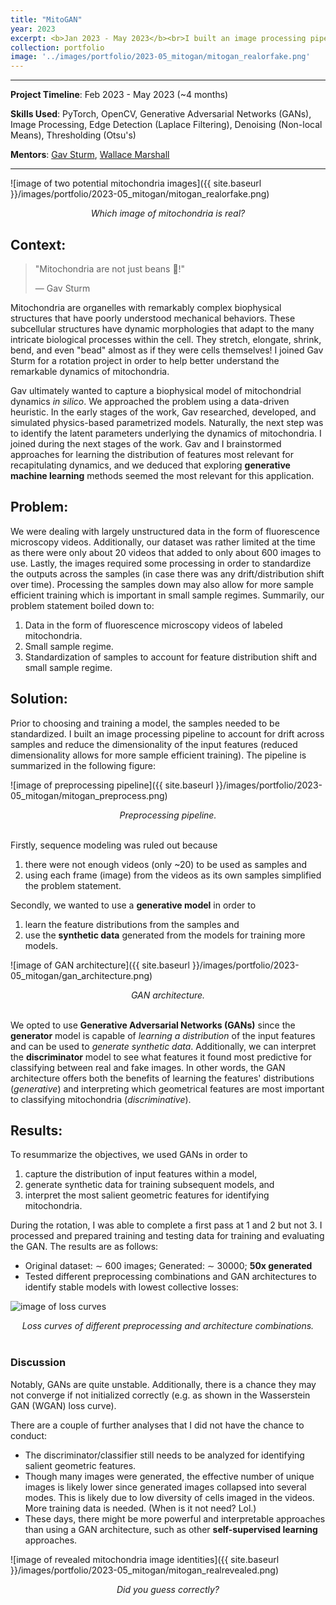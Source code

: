 ```yaml
---
title: "MitoGAN"
year: 2023
excerpt: <b>Jan 2023 - May 2023</b><br>I built an image processing pipeline and trained a GAN to generate synthetic data. This data is used to train subsequent models that simulate mitochondrial dynamics.
collection: portfolio
image: '../images/portfolio/2023-05_mitogan/mitogan_realorfake.png'
---
```


<hr>

**Project Timeline**: Feb 2023 - May 2023 (~4 months)

**Skills Used**: PyTorch, OpenCV, Generative Adversarial Networks (GANs), Image Processing, Edge Detection (Laplace Filtering), Denoising (Non-local Means), Thresholding (Otsu's)

**Mentors**: [Gav Sturm](https://www.linkedin.com/in/gabriel-gav-sturm-551666147/), [Wallace Marshall](https://cellgeometry.ucsf.edu/)

<hr>

![image of two potential mitochondria images]({{ site.baseurl }}/images/portfolio/2023-05_mitogan/mitogan_realorfake.png)
<div align="center"><em>Which image of mitochondria is real?</em></div>

## Context:

> "Mitochondria are not just beans 🤬!" 
> 
> — Gav Sturm

Mitochondria are organelles with remarkably complex biophysical structures that have poorly understood mechanical behaviors. These subcellular structures have dynamic morphologies that adapt to the many intricate biological processes within the cell. They stretch, elongate, shrink, bend, and even "bead" almost as if they were cells themselves! I joined Gav Sturm for a rotation project in order to help better understand the remarkable dynamics of mitochondria.

Gav ultimately wanted to capture a biophysical model of mitochondrial dynamics *in silico*. We approached the problem using a data-driven heuristic. In the early stages of the work, Gav researched, developed, and simulated physics-based parametrized models. Naturally, the next step was to identify the latent parameters underlying the dynamics of mitochondria. I joined during the next stages of the work. Gav and I brainstormed approaches for <span class="highlight">learning the distribution of features</span> most relevant for recapitulating dynamics, and we deduced that exploring **generative machine learning** methods seemed the most relevant for this application.

## Problem:

We were dealing with largely unstructured data in the form of fluorescence microscopy videos. Additionally, our dataset was rather limited at the time as there were only about 20 videos that added to only about 600 images to use. Lastly, the images required some processing in order to standardize the outputs across the samples (in case there was any drift/distribution shift over time). Processing the samples down may also allow for more sample efficient training which is important in small sample regimes. Summarily, our problem statement boiled down to:

1. Data in the form of fluorescence microscopy <span class="highlight">videos</span> of labeled mitochondria.
2. <span class="highlight">Small sample regime</span>.
3. Standardization of samples to account for feature <span class="highlight">distribution shift</span> and small sample regime.

## Solution:

Prior to choosing and training a model, the samples needed to be standardized. I built an image processing pipeline to account for drift across samples and reduce the dimensionality of the input features (reduced dimensionality allows for more sample efficient training). The pipeline is summarized in the following figure:

![image of preprocessing pipeline]({{ site.baseurl }}/images/portfolio/2023-05_mitogan/mitogan_preprocess.png)
<div align="center"><em>Preprocessing pipeline.</em></div>

<br style="margin-top: -30px;">

Firstly, sequence modeling was ruled out because

1. there were <span class="highlight">not enough videos</span> (only ~20) to be used as samples and
2. using each frame (image) from the videos as its own samples simplified the problem statement.

Secondly, we wanted to use a **generative model** in order to

1. learn the feature distributions from the samples and
2. use the **synthetic data** generated from the models for training more models.

![image of GAN architecture]({{ site.baseurl }}/images/portfolio/2023-05_mitogan/gan_architecture.png)
<div align="center"><em>GAN architecture.</em></div>

<br style="margin-top: -30px;">

We opted to use **Generative Adversarial Networks (GANs)** since the **generator** model is capable of *learning a distribution* of the input features and can be used to *generate synthetic data*. Additionally, we can interpret the **discriminator** model to see what features it found most predictive for classifying between real and fake images. In other words, <span class="highlight">the GAN architecture offers both the benefits of learning the features' distributions (*generative*) and interpreting which geometrical features are most important to classifying mitochondria (*discriminative*)</span>.

## Results:

To resummarize the objectives, we used GANs in order to

1. capture the distribution of input features within a model,
2. generate synthetic data for training subsequent models, and
3. interpret the most salient geometric features for identifying mitochondria.

During the rotation, I was able to complete a first pass at 1 and 2 but not 3. I processed and prepared training and testing data for training and evaluating the GAN. The results are as follows:

* Original dataset: ∼ 600 images; Generated: ∼ 30000; **50x generated**
* Tested different preprocessing combinations and GAN architectures to identify stable models with lowest collective losses:

![image of loss curves](loss_curves.png)
<div align="center"><em>Loss curves of different preprocessing and architecture combinations.</em></div>

<br style="margin-top: -30px;">

### Discussion

Notably, GANs are quite unstable. Additionally, there is a chance they may not converge if not initialized correctly (e.g. as shown in the Wasserstein GAN (WGAN) loss curve).

There are a couple of further analyses that I did not have the chance to conduct:

* The discriminator/classifier still needs to be analyzed for <span class="highlight">identifying salient geometric features</span>.
* Though many images were generated, the effective number of unique images is likely lower since <span class="highlight">generated images collapsed into several modes</span>. This is likely due to low diversity of cells imaged in the videos. More training data is needed. (When is it not need? Lol.)
* These days, there might be more powerful and interpretable approaches than using a GAN architecture, such as other **self-supervised learning** approaches.

![image of revealed mitochondria image identities]({{ site.baseurl }}/images/portfolio/2023-05_mitogan/mitogan_realrevealed.png)
<div align="center"><em>Did you guess correctly?</em></div>

